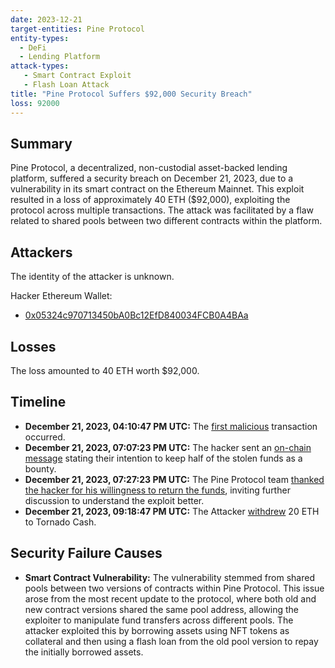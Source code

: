 ```yaml
---
date: 2023-12-21
target-entities: Pine Protocol
entity-types:
  - DeFi
  - Lending Platform
attack-types:
   - Smart Contract Exploit
   - Flash Loan Attack
title: "Pine Protocol Suffers $92,000 Security Breach"
loss: 92000
---
```


## Summary

Pine Protocol, a decentralized, non-custodial asset-backed lending platform, suffered a security breach on December 21, 2023, due to a vulnerability in its smart contract on the Ethereum Mainnet. This exploit resulted in a loss of approximately 40 ETH ($92,000), exploiting the protocol across multiple transactions. The attack was facilitated by a flaw related to shared pools between two different contracts within the platform.

## Attackers

The identity of the attacker is unknown.

Hacker Ethereum Wallet:
- [0x05324c970713450bA0Bc12EfD840034FCB0A4BAa](https://etherscan.io/address/0x05324c970713450bA0Bc12EfD840034FCB0A4BAa)

## Losses

The loss amounted to 40 ETH worth $92,000.

## Timeline

- **December 21, 2023, 04:10:47 PM UTC:** The [first malicious](https://etherscan.io/tx/0x88db033171344c7b89d50f48e1e50ef3a622371cf3ab997613469904838c83ad) transaction occurred.
- **December 21, 2023, 07:07:23 PM UTC:** The hacker sent an [on-chain message](https://etherscan.io/tx/0xa079826b4af4e5889a162684304f9921eec2e773bee3bdc8bacb4a9fa092ee61) stating their intention to keep half of the stolen funds as a bounty.
- **December 21, 2023, 07:27:23 PM UTC:** The Pine Protocol team [thanked the hacker for his willingness to return the funds](https://etherscan.io/tx/0xb3ec9ecfc67ac8bc043e1283fde475c4240fe7ca2f4b5e3596fe44ceead21839), inviting further discussion to understand the exploit better.
- **December 21, 2023, 09:18:47 PM UTC:** The Attacker [withdrew](https://etherscan.io/tx/0x168aa3823c27e2ef1b07a123dddd2f5b97b1f6c37eecc2e0def37113d8a7d32e) 20 ETH to Tornado Cash.

## Security Failure Causes

- **Smart Contract Vulnerability:** The vulnerability stemmed from shared pools between two versions of contracts within Pine Protocol. This issue arose from the most recent update to the protocol, where both old and new contract versions shared the same pool address, allowing the exploiter to manipulate fund transfers across different pools. The attacker exploited this by borrowing assets using NFT tokens as collateral and then using a flash loan from the old pool version to repay the initially borrowed assets. 
